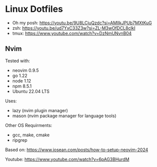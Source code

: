 # Linux Dotfiles

- Oh my posh: https://youtu.be/9U8LCjuQzdc?si=AMllkJPUb7MXtKuG
- zsh: https://youtu.be/ud7YxC33Z3w?si=ZL-M3wOfDCL8clkI
- tmux: https://www.youtube.com/watch?v=DzNmUNvnB04

## Nvim

Tested with:

- neovim 0.9.5
- go 1.22
- node 1.12
- npm 8.5.1
- Ubuntu 22.04 LTS

Uses:

- lazy (nvim plugin manager)
- mason (nvim package manager for language tools)

Other OS Requirments:

- gcc, make, cmake
- ripgrep

Based on: https://www.josean.com/posts/how-to-setup-neovim-2024

Youtube: https://www.youtube.com/watch?v=6pAG3BHurdM
